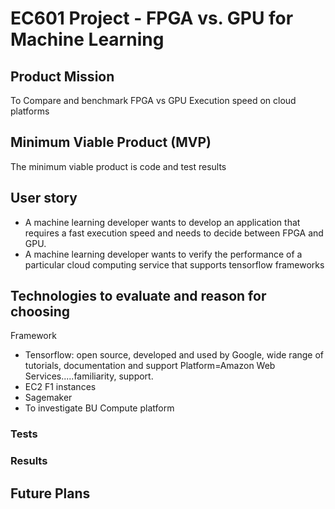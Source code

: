 # EC601 Project - FPGA vs. GPU for Machine Learning
## Product Mission
To Compare and benchmark FPGA vs GPU Execution speed on cloud platforms
## Minimum Viable Product (MVP)
The minimum viable product is code and test results
## User story
- A machine learning developer wants to develop an application that requires a fast execution speed and needs to decide between FPGA and GPU.
- A machine learning developer wants to verify the performance of a particular cloud computing service that supports tensorflow frameworks
## Technologies to evaluate and reason for choosing
Framework
- Tensorflow: open source, developed and used by Google, wide range of tutorials, documentation and support
Platform=Amazon Web Services.....familiarity, support.
- EC2 F1 instances
- Sagemaker
- To investigate BU Compute platform
### Tests
### Results
## Future Plans
